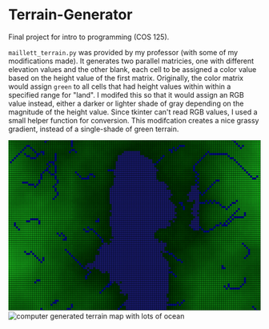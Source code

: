 # Terrain-Generator
Final project for intro to programming (COS 125).

`maillett_terrain.py` was provided by my professor (with some of my modifications made). It generates two parallel matricies, one with different elevation values and the other blank, each cell to be assigned a color value based on the height value of the first matrix.
Originally, the color matrix would assign `green` to all cells that had height values within within a specified range for "land". I modifed this so that it would assign an RGB value instead, either a darker or lighter shade of gray depending on the magnitude of the height value. Since tkinter can't read RGB values, I used a small helper function for conversion. This modifcation creates a nice grassy gradient, instead of a single-shade of green terrain.

![computer generated terrain map with large lake](https://github.com/KemptonM/Terrain-Generator/blob/main/screenshots/Green%202.png)
![computer generated terrain map with lots of ocean](https://github.com/KemptonM/Terrain-Generator/blob/main/screenshots/Green.pngKemptonM/Terrain-Generator/blob/main/screenshots/Green.png)
